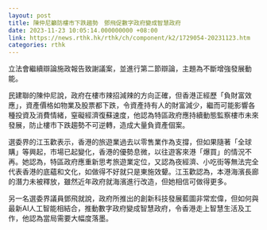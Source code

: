 ```yaml
---
layout: post
title: 陳仲尼籲防樓市下跌趨勢　鄧飛促數字政府變成智慧政府
date: 2023-11-23 10:05:14.000000000 +08:00
link: https://news.rthk.hk/rthk/ch/component/k2/1729054-20231123.htm
categories: rthk
---
```


立法會繼續辯論施政報告致謝議案，並進行第二節辯論，主題為不斷增強發展動能。

民建聯的陳仲尼說，政府在樓市辣招減辣的方向正確，但香港正經歷「負財富效應」，資產價格如物業及股票都下跌，令資產持有人的財富減少，繼而可能影響各種投資及消費情緒，窒礙經濟復蘇速度，他認為特區政府應持續動態監察樓市未來發展，防止樓市下跌趨勢不可逆轉，造成大量負資產個案。

選委界的江玉歡表示，香港的旅遊業過去以零售業作為支撐，但如果隨著「全球購」等興起，市場已起變化，香港的優勢息微，以往遊客來港「爆買」的情況不再。她認為，特區政府應重新思考旅遊業定位，又認為夜經濟、小吃街等無法完全代表香港的底蘊和文化，如做得不好就只是東施效顰。江玉歡認為，本港海濱長廊的潛力未被釋放，雖然近年政府就海濱進行改造，但她相信可做得更多。

另一名選委界議員鄧飛就說，政府所推出的創新科技發展藍圖非常宏偉，但如何與最新AI人工智能相結合，推動數字政府變成智慧政府，令香港走上智慧生活及工作，他認為當局需要大幅度落墨。
